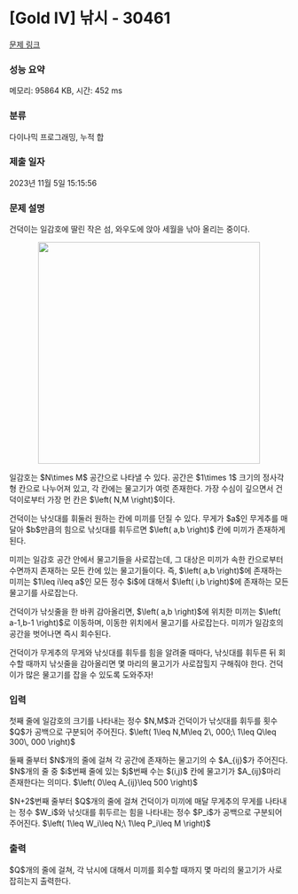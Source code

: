 # [Gold IV] 낚시 - 30461 

[문제 링크](https://www.acmicpc.net/problem/30461) 

### 성능 요약

메모리: 95864 KB, 시간: 452 ms

### 분류

다이나믹 프로그래밍, 누적 합

### 제출 일자

2023년 11월 5일 15:15:56

### 문제 설명

<p>건덕이는 일감호에 딸린 작은 섬, 와우도에 앉아 세월을 낚아 올리는 중이다.</p>

<p align="center"><img alt="" src="" width="400px"></p>

<p>일감호는 $N\times M$ 공간으로 나타낼 수 있다. 공간은 $1\times 1$ 크기의 정사각형 칸으로 나누어져 있고, 각 칸에는 물고기가 여럿 존재한다. 가장 수심이 깊으면서 건덕이로부터 가장 먼 칸은 $\left( N,M \right)$이다.</p>

<p>건덕이는 낚싯대를 휘둘러 원하는 칸에 미끼를 던질 수 있다. 무게가 $a$인 무게추를 매달아 $b$만큼의 힘으로 낚싯대를 휘두르면 $\left( a,b \right)$ 칸에 미끼가 존재하게 된다.</p>

<p>미끼는 일감호 공간 안에서 물고기들을 사로잡는데, 그 대상은 미끼가 속한 칸으로부터 수면까지 존재하는 모든 칸에 있는 물고기들이다. 즉, $\left( a,b \right)$에 존재하는 미끼는 $1\leq i\leq a$인 모든 정수 $i$에 대해서 $\left( i,b \right)$에 존재하는 모든 물고기를 사로잡는다.</p>

<p>건덕이가 낚싯줄을 한 바퀴 감아올리면, $\left( a,b \right)$에 위치한 미끼는 $\left( a-1,b-1 \right)$로 이동하며, 이동한 위치에서 물고기를 사로잡는다. 미끼가 일감호의 공간을 벗어나면 즉시 회수된다.</p>

<p>건덕이가 무게추의 무게와 낚싯대를 휘두를 힘을 알려줄 때마다, 낚싯대를 휘두른 뒤 회수할 때까지 낚싯줄을 감아올리면 몇 마리의 물고기가 사로잡힐지 구해줘야 한다. 건덕이가 많은 물고기를 잡을 수 있도록 도와주자!</p>

### 입력 

 <p>첫째 줄에 일감호의 크기를 나타내는 정수 $N,M$과 건덕이가 낚싯대를 휘두를 횟수 $Q$가 공백으로 구분되어 주어진다. $\left( 1\leq N,M\leq 2\, 000;\ 1\leq Q\leq 300\, 000 \right)$</p>

<p>둘째 줄부터 $N$개의 줄에 걸쳐 각 공간에 존재하는 물고기의 수 $A_{ij}$가 주어진다. $N$개의 줄 중 $i$번째 줄에 있는 $j$번째 수는 $(i,j)$ 칸에 물고기가 $A_{ij}$마리 존재한다는 의미다. $\left( 0\leq A_{ij}\leq 500 \right)$</p>

<p>$N+2$번째 줄부터 $Q$개의 줄에 걸쳐 건덕이가 미끼에 매달 무게추의 무게를 나타내는 정수 $W_i$와 낚싯대를 휘두르는 힘을 나타내는 정수 $P_i$가 공백으로 구분되어 주어진다. $\left( 1\leq W_i\leq N;\ 1\leq P_i\leq M \right)$</p>

### 출력 

 <p>$Q$개의 줄에 걸쳐, 각 낚시에 대해서 미끼를 회수할 때까지 몇 마리의 물고기가 사로잡히는지 출력한다.</p>

